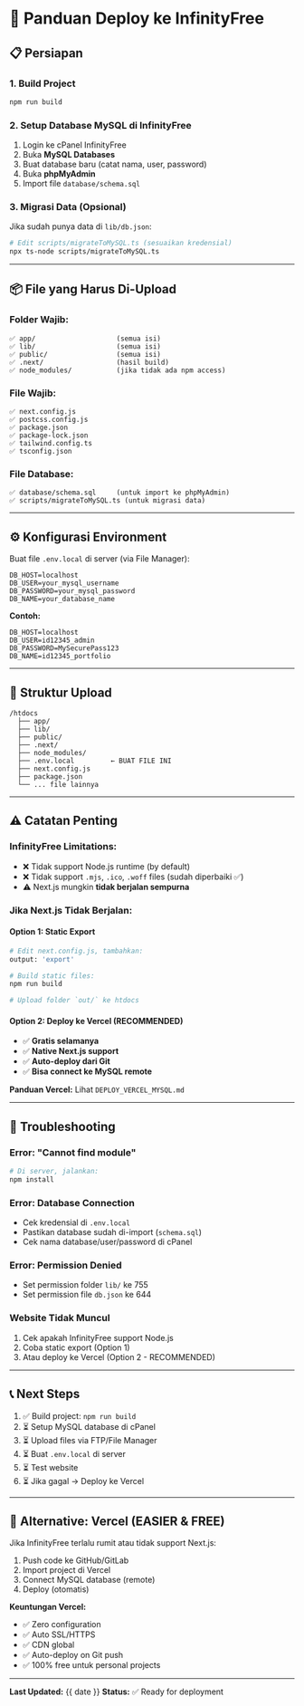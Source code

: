 # 🚀 Panduan Deploy ke InfinityFree

## 📋 Persiapan

### 1. Build Project
```bash
npm run build
```

### 2. Setup Database MySQL di InfinityFree
1. Login ke cPanel InfinityFree
2. Buka **MySQL Databases**
3. Buat database baru (catat nama, user, password)
4. Buka **phpMyAdmin**
5. Import file `database/schema.sql`

### 3. Migrasi Data (Opsional)
Jika sudah punya data di `lib/db.json`:
```bash
# Edit scripts/migrateToMySQL.ts (sesuaikan kredensial)
npx ts-node scripts/migrateToMySQL.ts
```

---

## 📦 File yang Harus Di-Upload

### Folder Wajib:
```
✅ app/                    (semua isi)
✅ lib/                    (semua isi)
✅ public/                 (semua isi)
✅ .next/                  (hasil build)
✅ node_modules/           (jika tidak ada npm access)
```

### File Wajib:
```
✅ next.config.js
✅ postcss.config.js
✅ package.json
✅ package-lock.json
✅ tailwind.config.ts
✅ tsconfig.json
```

### File Database:
```
✅ database/schema.sql     (untuk import ke phpMyAdmin)
✅ scripts/migrateToMySQL.ts (untuk migrasi data)
```

---

## ⚙️ Konfigurasi Environment

Buat file `.env.local` di server (via File Manager):

```env
DB_HOST=localhost
DB_USER=your_mysql_username
DB_PASSWORD=your_mysql_password
DB_NAME=your_database_name
```

**Contoh:**
```env
DB_HOST=localhost
DB_USER=id12345_admin
DB_PASSWORD=MySecurePass123
DB_NAME=id12345_portfolio
```

---

## 📂 Struktur Upload

```
/htdocs
  ├── app/
  ├── lib/
  ├── public/
  ├── .next/
  ├── node_modules/
  ├── .env.local         ← BUAT FILE INI
  ├── next.config.js
  ├── package.json
  └── ... file lainnya
```

---

## ⚠️ Catatan Penting

### InfinityFree Limitations:
- ❌ Tidak support Node.js runtime (by default)
- ❌ Tidak support `.mjs`, `.ico`, `.woff` files (sudah diperbaiki ✅)
- ⚠️ Next.js mungkin **tidak berjalan sempurna**

### Jika Next.js Tidak Berjalan:

#### Option 1: Static Export
```bash
# Edit next.config.js, tambahkan:
output: 'export'

# Build static files:
npm run build

# Upload folder `out/` ke htdocs
```

#### Option 2: Deploy ke Vercel (RECOMMENDED)
- ✅ **Gratis selamanya**
- ✅ **Native Next.js support**
- ✅ **Auto-deploy dari Git**
- ✅ **Bisa connect ke MySQL remote**

**Panduan Vercel:** Lihat `DEPLOY_VERCEL_MYSQL.md`

---

## 🔧 Troubleshooting

### Error: "Cannot find module"
```bash
# Di server, jalankan:
npm install
```

### Error: Database Connection
- Cek kredensial di `.env.local`
- Pastikan database sudah di-import (`schema.sql`)
- Cek nama database/user/password di cPanel

### Error: Permission Denied
- Set permission folder `lib/` ke 755
- Set permission file `db.json` ke 644

### Website Tidak Muncul
1. Cek apakah InfinityFree support Node.js
2. Coba static export (Option 1)
3. Atau deploy ke Vercel (Option 2 - RECOMMENDED)

---

## 📞 Next Steps

1. ✅ Build project: `npm run build`
2. ⏳ Setup MySQL database di cPanel
3. ⏳ Upload files via FTP/File Manager
4. ⏳ Buat `.env.local` di server
5. ⏳ Test website
6. ⏳ Jika gagal → Deploy ke Vercel

---

## 🎯 Alternative: Vercel (EASIER & FREE)

Jika InfinityFree terlalu rumit atau tidak support Next.js:

1. Push code ke GitHub/GitLab
2. Import project di Vercel
3. Connect MySQL database (remote)
4. Deploy (otomatis)

**Keuntungan Vercel:**
- ✅ Zero configuration
- ✅ Auto SSL/HTTPS
- ✅ CDN global
- ✅ Auto-deploy on Git push
- ✅ 100% free untuk personal projects

---

**Last Updated:** {{ date }}
**Status:** ✅ Ready for deployment
